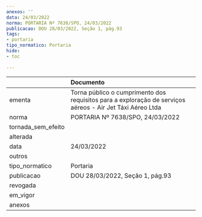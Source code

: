 ```yaml
---
anexos: ''
data: 24/03/2022
norma: PORTARIA Nº 7638/SPO, 24/03/2022
publicacao: DOU 28/03/2022, Seção 1, pág.93
tags:
- portaria
tipo_normatico: Portaria
hide: 
- toc 
 
---
```


|                    | Documento                                                                                                 |
|:-------------------|:----------------------------------------------------------------------------------------------------------|
| ementa             | Torna público o cumprimento dos requisitos para a exploração de serviços aéreos - Air Jet Táxi Aéreo Ltda |
| norma              | PORTARIA Nº 7638/SPO, 24/03/2022                                                                          |
| tornada_sem_efeito |                                                                                                           |
| alterada           |                                                                                                           |
| data               | 24/03/2022                                                                                                |
| outros             |                                                                                                           |
| tipo_normatico     | Portaria                                                                                                  |
| publicacao         | DOU 28/03/2022, Seção 1, pág.93                                                                           |
| revogada           |                                                                                                           |
| em_vigor           |                                                                                                           |
| anexos             |                                                                                                           |